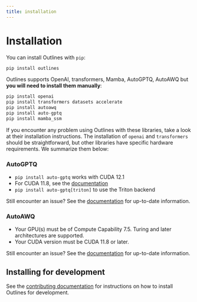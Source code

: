 ```yaml
---
title: installation
---
```


# Installation

You can install Outlines with `pip`:

```python
pip install outlines
```

Outlines supports OpenAI, transformers, Mamba, AutoGPTQ, AutoAWQ but **you will need to install them manually**:

```python
pip install openai
pip install transformers datasets accelerate
pip install autoawq
pip install auto-gptq
pip install mamba_ssm
```

If you encounter any problem using Outlines with these libraries, take a look at their installation instructions. The installation of `openai` and `transformers` should be straightforward, but other libraries have specific hardware requirements. We summarize them below:

### AutoGPTQ

- `pip install auto-gptq` works with CUDA 12.1
- For CUDA 11.8, see the [documentation](https://github.com/PanQiWei/AutoGPTQ?tab=readme-ov-file#installation)
- `pip install auto-gptq[triton]` to use the Triton backend

Still encounter an issue? See the [documentation](https://github.com/PanQiWei/AutoGPTQ?tab=readme-ov-file#installation) for up-to-date information.


### AutoAWQ

- Your GPU(s) must be of Compute Capability 7.5. Turing and later architectures are supported.
- Your CUDA version must be CUDA 11.8 or later.

Still encounter an issue? See the [documentation](https://github.com/casper-hansen/AutoAWQ?tab=readme-ov-file#install) for up-to-date information.


## Installing for development

See the [contributing documentation](community/contribute.md) for instructions on how to install Outlines for development.
